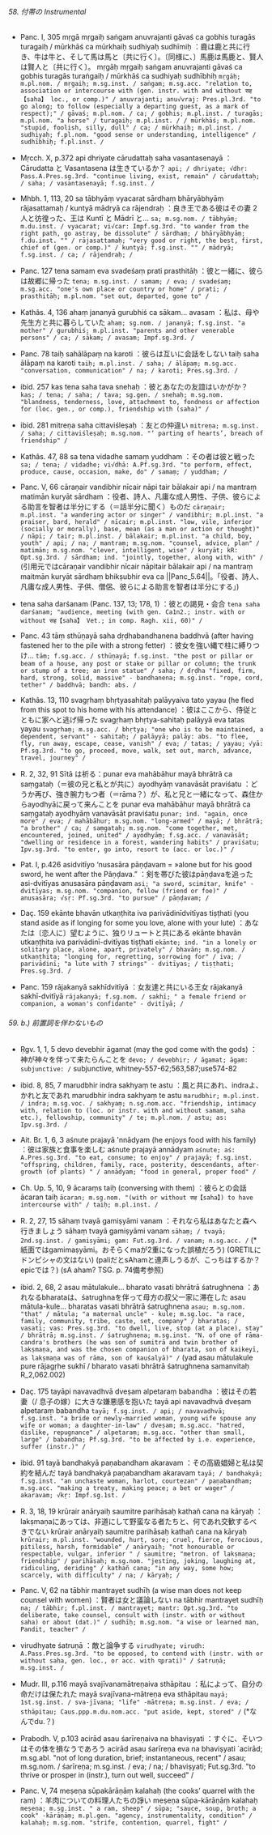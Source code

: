 ###### 58. 付帯の Instrumental

- Panc. I, 305 mṛgā mṛgaiḥ saṅgam anuvrajanti gāvaś ca gobhis turagās turagaiḥ / mūrkhāś ca mūrkhaiḥ sudhiyaḥ sudhīmiḥ
  ：鹿は鹿と共に行き、牛は牛と、そして馬は馬と〔共に行く〕。〔同様に、〕馬鹿は馬鹿と、賢人は賢人と〔共に行く〕。
  mṛgāḥ mṛgaiḥ saṅgam anuvrajanti gāvaś ca gobhis turagās turaṅgaiḥ / mūrkhāś ca sudhiyaḥ sudhībhiḥ
  `mṛgāḥ; m.pl.nom. / mṛgaiḥ; m.sg.inst. / saṅgam; m.sg.acc. "relation to, association or intercourse with (gen. instr. with and without सह【saha】 loc., or comp.)" / anuvrajanti; anu√vraj: Pres.pl.3rd. "to go along; to follow (especially a departing guest, as a mark of respect);" / gāvaś; m.pl.nom. / ca; / gobhis; m.pl.inst. / turagās; m.pl.nom. "a horse" / turagaiḥ; m.pl.inst. / / mūrkhāś; m.pl.nom. "stupid, foolish, silly, dull" / ca; / mūrkhaiḥ; m.pl.inst. / sudhiyaḥ; f.pl.nom. "good sense or understanding, intelligence" / sudhībhiḥ; f.pl.inst. /`

- Mṛcch. X, p.372 api dhriyate cārudattaḥ saha vasantasenayā
  ：Cārudatta と Vasantasena は生きているか？
  `api; / dhriyate; √dhṛ: Pass.A.Pres.sg.3rd. "continue living, exist, remain" / cārudattaḥ; / saha; / vasantasenayā; f.sg.inst. /`

- Mhbh. 1, 113, 20 sa tābhyāṃ vyacarat sārdhaṃ bhāryābhyāṃ rājasattamaḥ / kuntyā mādryā ca rājendraḥ
  ：良き王である彼はその妻 2 人と彷徨った、王は Kuntī と Mādrī と…
  `sa; m.sg.nom. / tābhyāṃ; m.du.inst. / vyacarat; vi√car: Impf.sg.3rd. "to wander from the right path, go astray, be dissolute" / sārdhaṃ; / bhāryābhyāṃ; f.du.inst. "" / rājasattamaḥ; "very good or right, the best, first, chief of (gen. or comp.)" / kuntyā; f.sg.inst. "" / mādryā; f.sg.inst. / ca; / rājendraḥ; /`

- Panc. 127 tena samam eva svadeśaṃ prati prasthitāḥ
  ：彼と一緒に、彼らは故郷に帰った
  `tena; m.sg.inst. / samam; / eva; / svadeśaṃ; m.sg.acc. "one's own place or country or home" / prati; / prasthitāḥ; m.pl.nom. "set out, departed, gone to" /`

- Kathâs. 4, 136 ahaṃ jananyā gurubhiś ca sākam… avasam
  ：私は、母や先生方と共に暮らしていた
  `ahaṃ; sg.nom. / jananyā; f.sg.inst. "a mother" / gurubhiś; m.pl.inst. "parents and other venerable persons" / ca; / sākam; / avasam; Impf.sg.3rd. /`

- Panc. 78 taiḥ sahālāpaṃ na karoti
  ：彼らは互いに会話をしない
  taiḥ saha ālāpaṃ na karoti
  `taiḥ; m.pl.inst. / saha; / ālāpaṃ; m.sg.acc. "conversation, communication" / na; / karoti; Pres.sg.3rd. /`

- ibid. 257 kas tena saha tava snehaḥ
  ：彼とあなたの友誼はいかがか？
  `kas; / tena; / saha; / tava; sg.gen. / snehaḥ; m.sg.nom. "blandness, tenderness, love, attachment to, fondness or affection for (loc. gen., or comp.), friendship with (saha)" /`

- ibid. 281 mitreṇa saha cittaviśleṣaḥ
  ：友との仲違い
  `mitreṇa; m.sg.inst. / saha; / cittaviśleṣaḥ; m.sg.nom. "‘ parting of hearts’, breach of friendship" /`

- Kathâs. 47, 88 sa tena vidadhe samaṃ yuddham
  ：その者は彼と戦った
  `sa; / tena; / vidadhe; vi√dhā: A.Pf.sg.3rd. "to perform, effect, produce, cause, occasion, make, do" / samaṃ; / yuddham; /`

- Panc. V, 66 cāraṇair vandibhir nīcair nāpi tair bālakair api / na mantraṃ matimān kuryāt sārdham
  ：役者、詩人、凡庸な成人男性、子供、彼らによる助言を智者は半分にする（＝話半分に聞く）ものだ
  `cāraṇair; m.pl.inst. "a wandering actor or singer" / vandibhir; m.pl.inst. "a praiser, bard, herald" / nīcair; m.pl.inst. "low, vile, inferior (socially or morally), base, mean (as a man or action or thought)" / nāpi; / tair; m.pl.inst. / bālakair; m.pl.inst. "a child, boy, youth" / api; / na; / mantraṃ; m.sg.nom. "counsel, advice, plan" / matimān; m.sg.nom. "clever, intelligent, wise" / kuryāt; kR: Opt.sg.3rd. / sārdham; ind. "jointly, together, along with, with" /`
  (引用元ではcāraṇair vandibhir nīcair nāpitair bālakair api / na mantraṃ maitmān kuryāt sārdhaṃ bhikṣubhir eva ca ||Panc_5.64||。「役者、詩人、凡庸な成人男性、子供、僧侶、彼らによる助言を智者は半分にする」)

- tena saha darśanam (Panc. 137, 13; 178, 1)
  ：彼との謁見・会合
  `tena saha darśanam; "audience, meeting (with gen. Ca1n2.; instr. with or without सह【saha】 Vet.; in comp. Ragh. xii, 60)" /`

- Panc. 43 tāṃ sthūṇayā saha dṛḍhabandhanena baddhvā (after having fastened her to the pile with a strong fetter)
  ：彼女を強い縄で柱に縛りつけ…
  `tāṃ; f.sg.acc. / sthūṇayā; f.sg.inst. "the post or pillar or beam of a house, any post or stake or pillar or column; the trunk or stump of a tree; an iron statue" / saha; / dṛḍha "fixed, firm, hard, strong, solid, massive" - bandhanena; m.sg.inst. "rope, cord, tether" / baddhvā; bandh: abs. /`

- Kathâs. 13, 110 svagṛhaṃ bhṛtyasahitaḥ palāyyaiva tato yayau (he fled from this spot to his home with his attendance)
  ：彼はここから、侍従とともに家へと逃げ帰った
  svagṛhaṃ bhṛtya-sahitaḥ palāyyā eva tatas yayau
  `svagṛhaṃ; m.sg.acc. / bhṛtya; "one who is to be maintained, a dependent, servant" - sahitaḥ; / palāyyā; palāy: abs. "to flee, fly, run away, escape, cease, vanish" / eva; / tatas; / yayau; √yā: Pf.sg.3rd. "to go, proceed, move, walk, set out, march, advance, travel, journey" /`

- R. 2, 32, 91 Sītā は祈る：punar eva mahābāhur mayā bhrātrā ca saṃgataḥ（＝彼の兄と私とが共に）ayodhyāṃ vanavāsāt praviśatu
  ：どうか再び、強き腕力もつ者（＝rāma？）が、私と兄と一緒になって、森住からayodhyāに戻って来んことを
  punar eva mahābāhur mayā bhrātrā ca saṃgataḥ ayodhyāṃ vanavāsāt praviśatu
  `punar; ind. "again, once more" / eva; / mahābāhur; m.sg.nom. "long-armed" / mayā; / bhrātrā; "a brother" / ca; / saṃgataḥ; m.sg.nom. "come together, met, encountered, joined, united" / ayodhyāṃ; f.sg.acc. / vanavāsāt; "dwelling or residence in a forest, wandering habits" / praviśatu; Ipv.sg.3rd. "to enter, go into, resort to (acc. or loc.)" /`

- Pat. I, p.426 asidvitīyo ‘nusasāra pāṇḍavam = »alone but for his good sword, he went after the Pâṇḍava.”
  ：剣を帯びた彼はpāṇḍavaを追った
  asi-dvitīyas anusasāra pāṇḍavam
  `asi; "a sword, scimitar, knife" - dvitīyas; m.sg.nom. "companion, fellow (friend or foe)" / anusasāra; √sṛ: Pf.sg.3rd. "to pursue" / pāṇḍavam; /`

- Daç. 159 ekānte bhavān utkaṇṭhita iva parivādinīdvitīyas tiṣṭhati (you stand aside as if longing for some you love, alone with your lute)
  ：あなたは〔恋人に〕望むように、独りリュートと共にある
  ekānte bhavān utkaṇṭhita iva parivādinī-dvitīyas tiṣṭhati
  `ekānte; ind. "in a lonely or solitary place, alone, apart, privately" / bhavān; m.sg.nom. / utkaṇṭhita; "longing for, regretting, sorrowing for" / iva; / parivādinī; "a lute with 7 strings" - dvitīyas; / tiṣṭhati; Pres.sg.3rd. /`

- Panc. 159 rājakanyā sakhīdvitīyā
  ：女友達と共にいる王女
  rājakanyā sakhī-dvitīyā
  `rājakanyā; f.sg.nom. / sakhī; " a female friend or companion, a woman's confidante" - dvitīyā; /`

###### 59. b.) 前置詞を伴わないもの

- Ṛgv. 1, 1, 5 devo devebhir āgamat (may the god come with the gods)
  ：神が神々を伴って来たらんことを
  `devo; / devebhir; / āgamat; āgam: subjunctive: /`
  subjunctive, whitney-557-62;563,587;use574-82

- ibid. 8, 85, 7 marudbhir indra sakhyaṃ te astu
  ：風と共にあれ、indraよ、かれと友であれ
  marudbhir indra sakhyaṃ te astu
  `marudbhir; m.pl.inst. / indra; m.sg.voc. / sakhyaṃ; n.sg.nom.acc. "friendship, intimacy with, relation to (loc. or instr. with and without samam, saha etc.), fellowship, community" / te; m.pl.nom. / astu; as: Ipv.sg.3rd. /`
  
- Ait. Br. 1, 6, 3 aśnute prajayā 'nnādyam (he enjoys food with his family)
  ：彼は家族と食事を楽しむ
  aśnute prajayā annādyam
  `aśnute; aś: A.Pres.sg.3rd. "to eat, consume; to enjoy" / prajayā; f.sg.inst. "offspring, children, family, race, posterity, descendants, after-growth (of plants) " / annādyam; "food in general, proper food" /`
  
- Ch. Up. 5, 10, 9 ācaraṃs taiḥ (conversing with them)
  ：彼らとの会話
  ācaran taiḥ
  `ācaran; m.sg.nom. "(with or without सह【saha】) to have intercourse with" / taiḥ; m.pl.inst. /`

- R. 2, 27, 15 sāhaṃ tvayā gamiṣyāmi vanam
  ：それなら私はあなたと森へ行きましょう
  sāhaṃ tvayā gamiṣyāmi vanam
  `sāhaṃ; / tvayā; 2nd.sg.inst. / gamiṣyāmi; gam: Fut.sg.3rd. / vanam; n.sg.acc. /`
  (* 紙面ではgamimaṣyāmi。おそらくmaが2重になった誤植だろう)
  (GRETILにドンピシャの文はない)
  (paliだとsAhamと連声しうるが、こっちはするか？epicでは？)
  (sA aham? TSG. p. 74備考参照)
  
- ibid. 2, 68, 2 asau mātulakule… bharato vasati bhrātrā śatrughnena
  ：あれなるbharataは、śatrughnaを伴って母方の叔父一家に滞在した
  asau mātula-kule… bharatas vasati bhrātrā śatrughnena
  `asau; m.sg.nom. "that" / mātula; "a maternal uncle" - kule; m.sg.loc. "a race, family, community, tribe, caste, set, company" / bharatas; / vasati; vas: Pres.sg.3rd. "to dwell, live, stop (at a place), stay" / bhrātrā; m.sg.inst. / śatrughnena; m.sg.inst. "N. of one of rāma-candra's brothers (he was son of sumitrā and twin brother of lakṣmaṇa, and was the chosen companion of bharata, son of kaikeyī, as lakṣmaṇa was of rāma, son of kauśalyā)" /`
  (yad asau mātulakule pure rājagṛhe sukhī / bharato vasati bhrātrā śatrughnena samanvitaḥ R_2,062.002)
  
- Daç. 175 tayāpi navavadhvā dveṣam alpetaraṃ babandha
  ：彼はその若妻（/ 息子の嫁）に大きな嫌悪感を抱いた
  tayā api navavadhvā dveṣam alpetaraṃ babandha
  `tayā; f.sg.inst. / api; / navavadhvā; f.sg.inst. "a bride or newly-married woman, young wife spouse any wife or woman; a daughter-in-law" / dveṣam; m.sg.acc. "hatred, dislike, repugnance" / alpetaraṃ; m.sg.acc. "other than small, large" / babandha; Pf.sg.3rd. "to be affected by i.e. experience, suffer (instr.)" /`
  
- ibid. 91 tayā bandhakyā paṇabandham akaravam
  ：その高級娼婦と私は契約を結んだ
  tayā bandhakyā paṇabandham akaravam
  `tayā; / bandhakyā; f.sg.inst. "an unchaste woman, harlot, courtezan" / paṇabandham; m.sg.acc. "making a treaty, making peace; a bet or wager" / akaravam; √kṛ: Impf.sg.1st. /`
  
- R. 3, 18, 19 krūrair anāryaiḥ saumitre parihāsaḥ kathañ cana na kāryaḥ
  ：lakṣmaṇaにあっては、非道にして野蛮なる者たちと、何であれ交歓するべきでない
  krūrair anāryaiḥ saumitre parihāsaḥ kathañ cana na kāryaḥ
  `krūrair; m.pl.inst. "wounded, hurt, sore; cruel, fierce, ferocious, pitiless, harsh, formidable" / anāryaiḥ; "not honourable or respectable, vulgar, inferior " / saumitre; "metron. of lakṣmaṇa; friendship" / parihāsaḥ; m.sg.nom. "jesting, joking, laughing at, ridiculing, deriding" / kathañ cana; "in any way, some how; scarcely, with difficulty" / na; / kāryaḥ; /`
  
- Panc. V, 62 na tābhir mantrayet sudhīḥ (a wise man does not keep counsel with women)
  ：賢者は女と議論しない
  na tābhir mantrayet sudhīḥ
  `na; / tābhir; f.pl.inst. / mantrayet; mantr: Opt.sg.3rd. "to deliberate, take counsel, consult with (instr. with or without saha) or about (dat.)" / sudhīḥ; m.sg.nom. "a wise or learned man, Pandit, teacher" /`
  
- virudhyate śatruṇā
  ：敵と論争する
  `virudhyate; virudh: A.Pass.Pres.sg.3rd. "to be opposed, to contend with (instr. with or without saha, gen. loc., or acc. with प्prati)" / śatruṇā; m.sg.inst. /`
  
- Mudr. III, p.116 mayā svajīvanamātreṇaiva sthāpitau
  ：私によって、自分の命だけは保たれた
  mayā svajīvana-mātreṇa eva sthāpitau
  `mayā; 1st.sg.inst. / sva-jīvana; "life" -mātreṇa; m.sg.inst. / eva; / sthāpitau; Caus.ppp.m.du.nom.acc. "put aside, kept, stored" /`
  (*なんでdu.？)
  
- Prabodh. V, p.103 acirād asau śarīreṇaiva na bhaviṣyati
  ：すぐに、そいつはその体を損なうであろう
  acirād asau śarīreṇa eva na bhaviṣyati
  `acirād; m.sg.abl. "not of long duration, brief; instantaneous, recent" / asau; m.sg.nom. / śarīreṇa; m.sg.inst. / eva; / na; / bhaviṣyati; Fut.sg.3rd. "to thrive or prosper in (instr.), turn out well, succeed" /
  
- Panc. V, 74 meṣeṇa sūpakārāṇāṃ kalahaḥ (the cooks’ quarrel with the ram)
  ：羊肉についての料理人たちの諍い
  meṣeṇa sūpa-kārāṇāṃ kalahaḥ
  `meṣeṇa; m.sg.inst. " a ram, sheep" / sūpa; "sauce, soup, broth; a cook" -kārāṇāṃ; m.pl.gen. "agency, instrumentality, condition" / kalahaḥ; m.sg.nom. "strife, contention, quarrel, fight" /`
